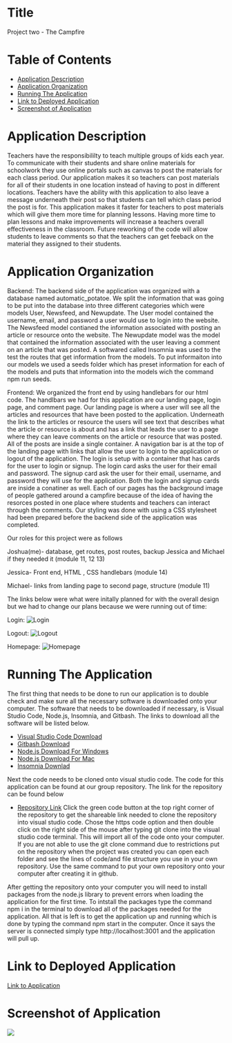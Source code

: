 # Title
Project two - The Campfire

# Table of Contents
- [Application Description](#application-description)
- [Application Organization](#application-description)
- [Running The Application](#running-the-application)
- [Link to Deployed Application](#linkt-to-deployed-application)
- [Screenshot of Application](#screenshot-of-application)

# Application Description
Teachers have the responsibililty to teach multiple groups of kids each year. To communicate with their students and share online materials for schoolwork they use online portals such as canvas to post the materials for each class period. Our application makes it so teachers can post materials for all of their students in one location instead of having to post in different locations. Teachers have the ability with this application to also leave a message underneath their post so that students can tell which class period the post is for. This application makes it faster for teachers to post materials which will give them more time for planning lessons. Having more time to plan lessons and make improvements will increase a teachers overall effectiveness in the classroom. Future reworking of the code will allow students to leave comments so that the teachers can get feeback on the material they assigned to their students.

# Application Organization
Backend:
The backend side of the application was organized with a database named automatic_potatoe. We split the information that was going to be put into the database into three different categories which were models User, Newsfeed, and Newupdate. The User model contained the username, email, and password a user would use to login into the website. The Newsfeed model contianed the information associated with posting an article or resource onto the website. The Newupdate model was the model that contained the information associated with the user leaving a comment on an article that was posted. A softwared called Insomnia was used to the test the routes that get information from the models. To put informaiton into our models we used a seeds folder which has preset information for each of the models and puts that information into the models wich the command npm run seeds. 

Frontend: 
We organized the front end by using handlebars for our html code. The handlbars we had for this application are our landing page, login page, and comment page. Our landing page is where a user will see all the articles and resources that have been posted to the application. Underneath the link to the articles or resource the users will see text that describes what the article or resource is about and has a link that leads the user to a page where they can leave comments on the article or resource that was posted. All of the posts are inside a single container. A navigation bar is at the top of the landing page with links that allow the user to login to the application or logout of the application. The login is setup with a container that has cards for the user to login or signup. The login card asks the user for their email and password. The signup card ask the user for their email, username, and password they will use for the application. Both the login and signup cards are inside a conatiner as well. Each of our pages has the background image of people gathered around a campfire because of the idea of having the resorces posted in one place where students and teachers can interact through the comments. Our styling was done with using a CSS stylesheet had been prepared before the backend side of the application was completed.

Our roles for this project were as follows

Joshua(me)- database, get routes, post routes, backup Jessica and Michael if they needed it (module 11, 12 13)

Jessica- Front end, HTML , CSS handlebars (module 14)

Michael- links from landing page to second page, structure (module 11)

The links below were what were initally planned for with the overall design but we had to change our plans because we were running out of time:

Login:
![Login](https://user-images.githubusercontent.com/82549162/127951688-53e411ac-c5bb-436c-845d-504bf51ae408.png)

Logout:
![Logout](https://user-images.githubusercontent.com/82549162/127951716-1e61bc1b-8eef-439e-bd3d-57235c0fa323.png)

Homepage:
![Homepage](https://user-images.githubusercontent.com/82549162/128582839-02885744-b222-4aaa-abb4-c1cbb8bc637c.png)


# Running The Application
The first thing that needs to be done to run our application is to double check and make sure all the necessary software is downloaded onto your computer. The software that needs to be downloaded if necessary, is Visual Studio Code, Node.js, Insomnia, and Gitbash. The links to download all the software will be listed below.
- <a href="https://code.visualstudio.com/docs/setup/setup-overview">Visual Studio Code Download</a>
- <a href="https://git-scm.com/downloads">Gitbash Download</a>
- <a href="https://nodejs.org/en/">Node.js Download For Windows</a>
- <a href="https://nodejs.org/en/">Node.js Download For Mac</a>
- <a href="https://insomnia.rest/">Insomnia Downlad</a>

Next the code needs to be cloned onto visual studio code. The code for this application can be found at our group repository. The link for the repository can be found below
- <a href="https://github.com/JHardisty333/automatic-potato">Repository Link</a>
Click the green code button at the top right corner of the repository to get the shareable link needed to clone the repository into visual studio code. Chose the https code option and then double click on the right side of the mouse after typing git clone into the visual studio code terminal. This will import all of the code onto your computer. If you are not able to use the git clone command due to restrictions put on the repository when the project was created you can open each folder and see the lines of code/and file structure you use in your own repository. Use the same command to put your own repository onto your computer after creating it in github.

After getting the repository onto your computer you will need to install packages from the node.js library to prevent errors when loading the application for the first time. To intstall the packages type the command npm i in the terminal to download all of the packages needed for the application. All that is left is to get the application up and running which is done by typing the command npm start in the computer. Once it says the server is connected simply type http://localhost:3001 and the application will pull up. 

# Link to Deployed Application
<a href="https://automatic-potato.herokuapp.com">Link to Application</a>

# Screenshot of Application
<img src="../../public/assests/images/campfireshot.png" />

